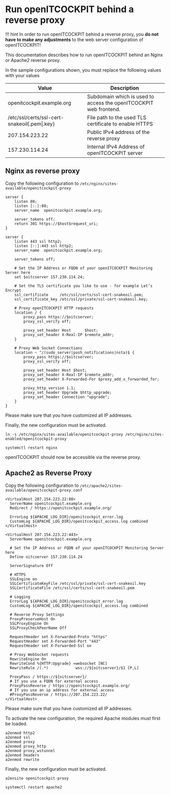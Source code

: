 # Run openITCOCKPIT behind a reverse proxy

!!! hint 
    In order to run openITCOCKPIT behind a reverse proxy, you **do not have to make any
    adjustments** to the web server configuration of openITCOCKPIT!

This documentation describes how to run openITCOCKPIT behind an Nginx or Apache2 reverse proxy.

In the sample configurations shown, you must replace the following values with your values

| Value                                        | Description                                                       |
| -------------------------------------------- | ----------------------------------------------------------------- |
| openitcockpit.example.org                    | Subdomain which is used to access the openITCOCKPIT web frontend. |
| /etc/ssl/certs/ssl-cert-snakeoil{.pem\|.key} | File path to the used TLS certificate to enable HTTPS             |
| 207.154.223.22                               | Public IPv4 address of the reverse proxy                          |
| 157.230.114.24                               | Internal IPv4 Address of openITCOCKPIT server                     |

## Nginx as reverse proxy

Copy the following configuration to `/etc/nginx/sites-available/openitcockpit-proxy`

```nginx
server {
    listen 80;
    listen [::]:80;
    server_name  openitcockpit.example.org;

    server_tokens off;
    return 301 https://$host$request_uri;
}

server {
    listen 443 ssl http2;
    listen [::]:443 ssl http2;
    server_name  openitcockpit.example.org;

    server_tokens off;

    # Set the IP Address or FQDN of your openITCOCKPIT Monitoring Server here
    set $oitcserver 157.230.114.24;

    # Set the TLS certificate you like to use - for example Let’s Encrypt
    ssl_certificate     /etc/ssl/certs/ssl-cert-snakeoil.pem;
    ssl_certificate_key /etc/ssl/private/ssl-cert-snakeoil.key;

    # Proxy openITCOCKPIT HTTP requests
    location / {
        proxy_pass https://$oitcserver;
        proxy_ssl_verify off;

        proxy_set_header Host      $host;
        proxy_set_header X-Real-IP $remote_addr;
    }

    # Proxy Web Socket Connections
    location ~ ^/(sudo_server|push_notifications|nsta)$ {
        proxy_pass https://$oitcserver;
        proxy_ssl_verify off;

        proxy_set_header Host $host;
        proxy_set_header X-Real-IP $remote_addr;
        proxy_set_header X-Forwarded-For $proxy_add_x_forwarded_for;

        proxy_http_version 1.1;
        proxy_set_header Upgrade $http_upgrade;
        proxy_set_header Connection "upgrade";
    }
}
```

Please make sure that you have customized all IP addresses.

Finally, the new configuration must be activated.

```plaintext
ln -s /etc/nginx/sites-available/openitcockpit-proxy /etc/nginx/sites-enabled/openitcockpit-proxy
```

```plaintext
systemctl restart nginx
```

openITCOCKPIT should now be accessible via the reverse proxy.

## Apache2 as Reverse Proxy

Copy the following configuration to `/etc/apache2/sites-available/openitcockpit-proxy.conf`

```apacheconf
<VirtualHost 207.154.223.22:80>
  ServerName openitcockpit.example.org
  Redirect / https://openitcockpit.example.org/

  ErrorLog ${APACHE_LOG_DIR}/openitcockpit_error.log
  CustomLog ${APACHE_LOG_DIR}/openitcockpit_access.log combined
</VirtualHost>

<VirtualHost 207.154.223.22:443>
  ServerName openitcockpit.example.org

  # Set the IP Address or FQDN of your openITCOCKPIT Monitoring Server here
  Define oitcserver 157.230.114.24

  ServerSignature Off

  # HTTPS
  SSLEngine on
  SSLCertificateKeyFile /etc/ssl/private/ssl-cert-snakeoil.key
  SSLCertificateFile /etc/ssl/certs/ssl-cert-snakeoil.pem

  # Logging
  ErrorLog ${APACHE_LOG_DIR}/openitcockpit_error.log
  CustomLog ${APACHE_LOG_DIR}/openitcockpit_access.log combined

  # Reverse Proxy Settings
  ProxyPreserveHost On
  SSLProxyEngine On
  SSLProxyCheckPeerName Off

  RequestHeader set X-Forwarded-Proto "https"
  RequestHeader set X-Forwarded-Port "443"
  RequestHeader set X-Forwarded-Ssl on

  # Proxy WebSocket requests
  RewriteEngine On
  RewriteCond %{HTTP:Upgrade} =websocket [NC]
  RewriteRule /(.*)            wss://${oitcserver}/$1 [P,L]

  ProxyPass / https://${oitcserver}/
  # If you use a FQDN for external access
  ProxyPassReverse / https://openitcockpit.example.org/
  # If you use an ip address for external access
  #ProxyPassReverse / https://207.154.223.22/
</VirtualHost>
```

Please make sure that you have customized all IP addresses.

To activate the new configuration, the required Apache modules must first be loaded.

```plaintext
a2enmod http2
a2enmod ssl
a2enmod proxy
a2enmod proxy_http
a2enmod proxy_wstunnel
a2enmod headers
a2enmod rewrite
```

Finally, the new configuration must be activated.

```plaintext
a2ensite openitcockpit-proxy
```

```plaintext
systemctl restart apache2
```
